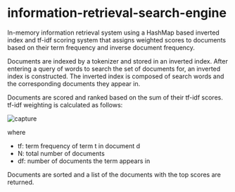 # information-retrieval-search-engine

In-memory information retrieval system using a HashMap based inverted index and tf-idf scoring system that assigns weighted scores to documents based on their term frequency and inverse document frequency. 

Documents are indexed by a tokenizer and stored in an inverted index. After entering a query of words to search the set of documents for, an inverted index is constructed. The inverted index is composed of search words and the corresponding documents they appear in. 

Documents are scored and ranked based on the sum of their tf-idf scores.
tf-idf weighting is calculated as follows:

![capture](https://user-images.githubusercontent.com/55144676/82721131-90f9d980-9c88-11ea-9458-16561654f37d.png)

where
* tf: term frequency of term t in document d
* N: total number of documents
* df: number of documents the term appears in 

Documents are sorted and a list of the documents with the top scores are returned.


